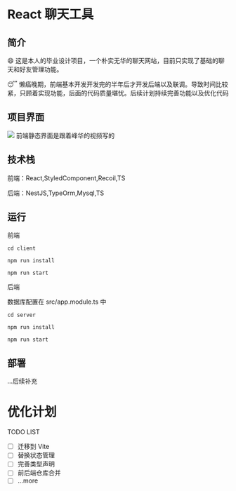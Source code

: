 # React 聊天工具

## 简介

:smile: 这是本人的毕业设计项目，一个朴实无华的聊天网站，目前只实现了基础的聊天和好友管理功能。

:sleeping: 懒癌晚期，前端基本开发开发完的半年后才开发后端以及联调。导致时间比较紧，只顾着实现功能，后面的代码质量堪忧。后续计划持续完善功能以及优化代码

## 项目界面

![](https://cdn.jsdelivr.net/gh/zhouhuan327/assets/avatar/chat-main.png)
前端静态界面是跟着峰华的视频写的

## 技术栈

前端：React,StyledComponent,Recoil,TS

后端：NestJS,TypeOrm,Mysql,TS

## 运行

前端

```shell
cd client

npm run install

npm run start
```

后端

数据库配置在 src/app.module.ts 中

```shell
cd server

npm run install

npm run start
```

## 部署

...后续补充

# 优化计划

TODO LIST

- [ ] 迁移到 Vite
- [ ] 替换状态管理
- [ ] 完善类型声明
- [ ] 前后端仓库合并
- [ ] ...more
